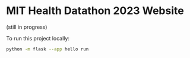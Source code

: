 # MIT Health Datathon 2023 Website

(still in progress)

To run this project locally:

```sh
python -m flask --app hello run
```